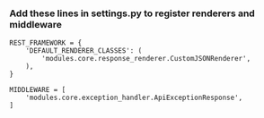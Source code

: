 
### Add these lines in settings.py to register renderers and middleware

```
REST_FRAMEWORK = {
    'DEFAULT_RENDERER_CLASSES': (
        'modules.core.response_renderer.CustomJSONRenderer',
    ),
}
```

```
MIDDLEWARE = [
    'modules.core.exception_handler.ApiExceptionResponse',
]
```
